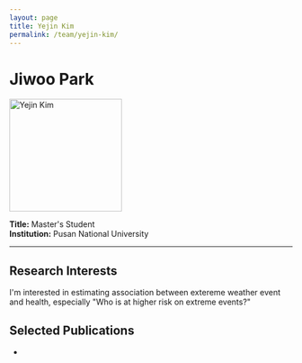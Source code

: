 ```yaml
---
layout: page
title: Yejin Kim
permalink: /team/yejin-kim/
---
```


# Jiwoo Park

<!--- <img src="/images/YejinKim.jpg" alt="Yejin Kim" width="200" /> --->
<img src="{{ site.baseurl }}/images/YejinKim" alt="Yejin Kim" width="200" />



**Title:** Master's Student  
**Institution:** Pusan National University  

---

## Research Interests

 I'm interested in estimating association between extereme weather event and health, especially "Who is at higher risk on extreme events?"

## Selected Publications

- 

